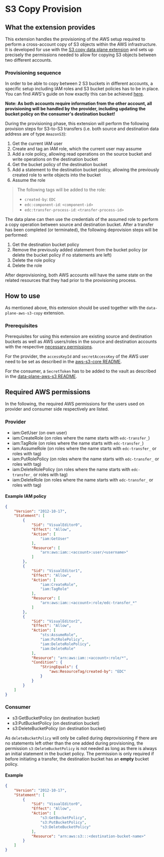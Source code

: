 # S3 Copy Provision

## What the extension provides

This extension handles the provisioning of the AWS setup required to perform a cross-account copy of S3 objects within
the AWS infrastructure. It is developed for use with the
[S3 copy data plane extension](../../../data-plane/data-plane-aws-s3-copy/README.md) and sets up precisely the
permissions needed to allow for copying S3 objects between two different accounts.

### Provisioning sequence

In order to be able to copy between 2 S3 buckets in different accounts, a specific setup including IAM roles and S3
bucket policies has to be in place. You can find AWS's guide on how exactly this can be achieved
[here](https://docs.aws.amazon.com/prescriptive-guidance/latest/patterns/copy-data-from-an-s3-bucket-to-another-account-and-region-by-using-the-aws-cli.html).

**Note: As both accounts require information from the other account, all provisioning will be handled by the provider,
including updating the bucket policy on the consumer's destination bucket!**

During the provisioning phase, this extension will perform the following provision steps for S3-to-S3 transfers
(i.e. both source and destination data address are of type `AmazonS3`):
1. Get the current IAM user
2. Create and tag an IAM role, which the current user may assume
3. Add a role policy, allowing read operations on the source bucket and write operations on the destination bucket
4. Get the bucket policy of the destination bucket
5. Add a statement to the destination bucket policy, allowing the previously created role to write objects into the bucket
6. Assume the role

> The following tags will be added to the role:
>- `created-by`: `EDC`
>- `edc:component-id`: `<component-id>`
>- `edc:transfer-process-id`: `<transfer-process-id>`

The data plane can then use the credentials of the assumed role to perform a copy operation between source and
destination bucket. After a transfer has been completed (or terminated), the following deprovision steps will be
performed:
1. Get the destination bucket policy
2. Remove the previously added statement from the bucket policy (or delete the bucket policy if no statements are left)
3. Delete the role policy
4. Delete the role

After deprovisioning, both AWS accounts will have the same state on the related resources that they had prior to the
provisioning process.

## How to use

As mentioned above, this extension should be used together with the `data-plane-aws-s3-copy` extension.

### Prerequisites

Prerequisites for using this extension are existing source and destination buckets as well as AWS users/roles
in the source and destination accounts with the respective [necessary permissions](#required-aws-permissions).

For the provider, the `accessKeyId` and `secretAccessKey` of the AWS user need to be set as described in the
[aws-s3-core README](../../../common/aws/aws-s3-core/README.md).

For the consumer, a `SecretToken` has to be added to the vault as described in the
[data-plane-aws-s3 README](../../../data-plane/data-plane-aws-s3/README.md#secret-resolution).

## Required AWS permissions

In the following, the required AWS permissions for the users used on provider and consumer side respectively are listed.

### Provider
- iam:GetUser (on own user)
- iam:CreateRole (on roles where the name starts with `edc-transfer_`)
- iam:TagRole (on roles where the name starts with `edc-transfer_`)
- iam:AssumeRole (on roles where the name starts with `edc-transfer_` or roles with tag)
- iam:PutRolePolicy (on roles where the name starts with `edc-transfer_` or roles with tag)
- iam:DeleteRolePolicy (on roles where the name starts with `edc-transfer_` or roles with tag)
- iam:DeleteRole (on roles where the name starts with `edc-transfer_` or roles with tag)

#### Example IAM policy

```json
{
    "Version": "2012-10-17",
    "Statement": [
        {
            "Sid": "VisualEditor0",
            "Effect": "Allow",
            "Action": [
                "iam:GetUser"
            ],
            "Resource": [
                "arn:aws:iam::<account>:user/<username>"
            ]
        },
        {
            "Sid": "VisualEditor1",
            "Effect": "Allow",
            "Action": [
                "iam:CreateRole",
                "iam:TagRole"
            ],
            "Resource": [
                "arn:aws:iam::<account>:role/edc-transfer_*"
            ]
        },
        {
            "Sid": "VisualEditor2",
            "Effect": "Allow",
            "Action": [
                "sts:AssumeRole",
                "iam:PutRolePolicy",
                "iam:DeleteRolePolicy",
                "iam:DeleteRole"
            ],
            "Resource": "arn:aws:iam::<account>:role/*",
            "Condition": {
                "StringEquals": {
                    "aws:ResourceTag/created-by": "EDC"
                }
            }
        }
    ]
}
```

### Consumer
- s3:GetBucketPolicy (on destination bucket)
- s3:PutBucketPolicy (on destination bucket)
- s3:DeleteBucketPolicy (on destination bucket)

As `deleteBucketPolicy` will only be called during deprovisioning if there are no statements left other than the one
added during provisioning, the permission `s3:DeleteBucketPolicy` is not needed as long as there is always an initial
statement in the bucket policy. The permission is only required if before initiating a transfer, the destination bucket
has an **empty** bucket policy.

#### Example

```json
{
    "Version": "2012-10-17",
    "Statement": [
        {
            "Sid": "VisualEditor0",
            "Effect": "Allow",
            "Action": [
                "s3:GetBucketPolicy",
                "s3:PutBucketPolicy",
                "s3:DeleteBucketPolicy"
            ],
            "Resource": "arn:aws:s3:::<destination-bucket-name>"
        }
    ]
}
```
